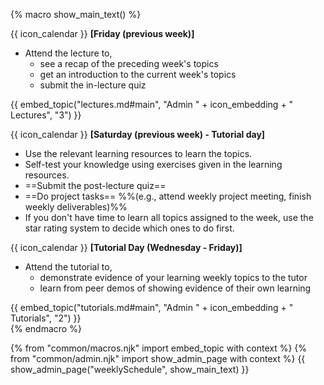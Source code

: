 {% macro show_main_text() %}
<div id="main">

{{ icon_calendar }} **[Friday (previous week)]**<br>

* Attend the lecture to, 
  * see a recap of the preceding week's topics
  * get an introduction to the current week's topics
  * submit the in-lecture quiz

<div class="indented-level2">
{{ embed_topic("lectures.md#main", "Admin " + icon_embedding + " Lectures", "3") }}
</div>

<p/>

{{ icon_calendar }} **[Saturday (previous week) - Tutorial day]**<br>
 
 * Use the relevant learning resources to learn the topics.
 * Self-test your knowledge using exercises given in the learning resources. 
 * ==Submit the post-lecture quiz==
 * ==Do project tasks== %%(e.g., attend weekly project meeting, finish weekly deliverables)%%
 * If you don't have time to learn all topics assigned to the week, use the star rating system to decide which ones to do first.

<p/>

{{ icon_calendar }} **[Tutorial Day (Wednesday - Friday)]**<br>
 
* Attend the tutorial to,
  * demonstrate evidence of your learning weekly topics to the tutor
  * learn from peer demos of showing evidence of their own learning

<div class="indented-level2">
{{ embed_topic("tutorials.md#main", "Admin " + icon_embedding + " Tutorials", "2") }}
</div>


</div>
{% endmacro %}

{% from "common/macros.njk" import embed_topic with context %}
{% from "common/admin.njk" import show_admin_page with context %}
{{ show_admin_page("weeklySchedule", show_main_text) }}